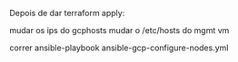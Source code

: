 
Depois de dar terraform apply:



mudar os ips do gcphosts
mudar o /etc/hosts do mgmt vm

correr ansible-playbook ansible-gcp-configure-nodes.yml